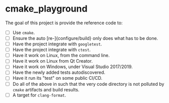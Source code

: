 # cmake_playground

The goal of this project is provide the reference code to:

- [ ] Use `cmake`.
- [ ] Ensure the auto [re-]{configure/build} only does what has to be done.
- [ ] Have the project integrate with `googletest`.
- [ ] Have the project integrate with `ctest`.
- [ ] Have it work on Linux, from the command line.
- [ ] Have it work on Linux from Qt Creator.
- [ ] Have it work on Windows, under Visual Studio 2017/2019.
- [ ] Have the newly added tests autodiscovered.
- [ ] Have it run its "test" on some public CI/CD.
- [ ] Do all of the above in such that the very code directory is not polluted by `cmake` artifacts and build results.
- [ ] A target for `clang-format`.
